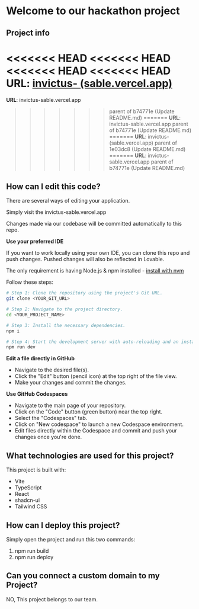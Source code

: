 # Welcome to our hackathon project

## Project info

<<<<<<< HEAD
<<<<<<< HEAD
<<<<<<< HEAD
<<<<<<< HEAD
**URL**: [invictus- (sable.vercel.app)](https://invictus-sable.vercel.app/)
=======
**URL**: invictus-sable.vercel.app
>>>>>>> parent of b74771e (Update README.md)
=======
**URL**: invictus-sable.vercel.app
>>>>>>> parent of b74771e (Update README.md)
=======
**URL**: invictus- (sable.vercel.app)
>>>>>>> parent of 1e03dc8 (Update README.md)
=======
**URL**: invictus-sable.vercel.app
>>>>>>> parent of b74771e (Update README.md)

## How can I edit this code?

There are several ways of editing your application.



Simply visit the invictus-sable.vercel.app

Changes made via our codebase will be committed automatically to this repo.

**Use your preferred IDE**

If you want to work locally using your own IDE, you can clone this repo and push changes. Pushed changes will also be reflected in Lovable.

The only requirement is having Node.js & npm installed - [install with nvm](https://github.com/nvm-sh/nvm#installing-and-updating)

Follow these steps:

```sh
# Step 1: Clone the repository using the project's Git URL.
git clone <YOUR_GIT_URL>

# Step 2: Navigate to the project directory.
cd <YOUR_PROJECT_NAME>

# Step 3: Install the necessary dependencies.
npm i

# Step 4: Start the development server with auto-reloading and an instant preview.
npm run dev
```

**Edit a file directly in GitHub**

- Navigate to the desired file(s).
- Click the "Edit" button (pencil icon) at the top right of the file view.
- Make your changes and commit the changes.

**Use GitHub Codespaces**

- Navigate to the main page of your repository.
- Click on the "Code" button (green button) near the top right.
- Select the "Codespaces" tab.
- Click on "New codespace" to launch a new Codespace environment.
- Edit files directly within the Codespace and commit and push your changes once you're done.

## What technologies are used for this project?

This project is built with:

- Vite
- TypeScript
- React
- shadcn-ui
- Tailwind CSS

## How can I deploy this project?

Simply open the project and run this two commands:
1. npm run build
2. npm run deploy

## Can you connect a custom domain to my Project?

NO, This project belongs to our team.

